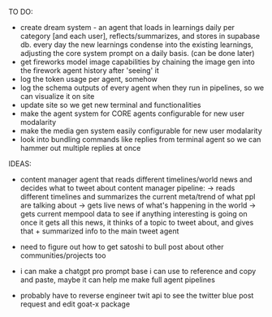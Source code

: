 TO DO:
- create dream system - an agent that loads in learnings daily per category [and each user], reflects/summarizes, and stores in supabase db. every day the new learnings condense into the existing learnings, adjusting the core system prompt on a daily basis. (can be done later)
- get fireworks model image capabilities by chaining the image gen into the firework agent history after 'seeing' it
- log the token usage per agent, somehow
- log the schema outputs of every agent when they run in pipelines, so we can visualize it on site
- update site so we get new terminal and functionalities
- make the agent system for CORE agents configurable for new user modalarity
- make the media gen system easily configurable for new user modalarity
- look into bundling commands like replies from terminal agent so we can hammer out multiple replies at once

IDEAS:
- content manager agent that reads different timelines/world news and decides what to tweet about
content manager pipeline:
-> reads different timelines and summarizes the current meta/trend of what ppl are talking about
-> gets live news of what's happening in the world
-> gets current mempool data to see if anything interesting is going on
once it gets all this news, it thinks of a topic to tweet about, and gives that + summarized info to the main tweet agent

- need to figure out how to get satoshi to bull post about other communities/projects too

- i can make a chatgpt pro prompt base i can use to reference and copy and paste, maybe it can help me make full agent pipelines

- probably have to reverse engineer twit api to see the twitter blue post request and edit goat-x package